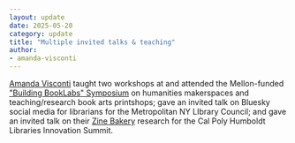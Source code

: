 ```yaml
---
layout: update
date: 2025-05-20
category: update
title: "Multiple invited talks & teaching"
author:
- amanda-visconti
---
```


[Amanda Visconti](/people/amanda-visconti) taught two workshops at and attended the Mellon-funded ["Building BookLabs" Symposium](https://skeuomorph.ischool.illinois.edu/cfp-building-book-labs-symposium/) on humanities makerspaces and teaching/research book arts printshops; gave an invited talk on Bluesky social media for librarians for the Metropolitan NY LIbrary Council; and gave an invited talk on their [Zine Bakery](https://zinebakery.com) research for the Cal Poly Humboldt Libraries Innovation Summit.